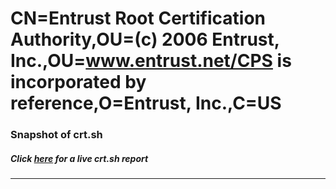 # CN=Entrust Root Certification Authority,OU=(c) 2006 Entrust\, Inc.,OU=www.entrust.net/CPS is incorporated by reference,O=Entrust\, Inc.,C=US
### Snapshot of crt.sh
##### Click [here](https://crt.sh/?serial=4C0EC918) for a live crt.sh report

---
